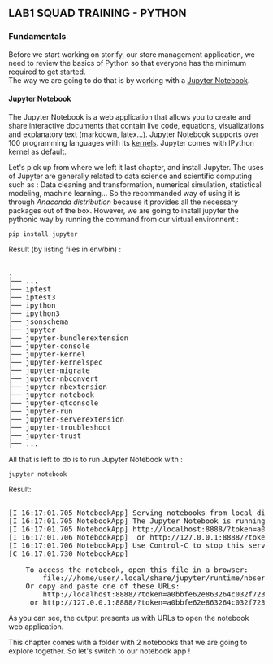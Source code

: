 
LAB1 SQUAD TRAINING - PYTHON  
---  

### Fundamentals  
  
Before we start working on storify, our store management application, we need to review the basics of Python so that everyone has the minimum required to get started.  
The way we are going to do that is by working with a [Jupyter Notebook](https://jupyter4edu.github.io/jupyter-edu-book/index.html).  
  
#### Jupyter Notebook  
  
The Jupyter Notebook is a web application that allows you to create and share interactive documents that contain live code, equations, visualizations and explanatory text (markdown, latex...). Jupyter Notebook supports over 100 programming languages with its [kernels](https://github.com/jupyter/jupyter/wiki/Jupyter-kernels). Jupyter comes with IPython kernel as default.  
  
Let's pick up from where we left it last chapter, and install Jupyter. The uses of Jupyter are generally related to data science and scientific computing such as : Data cleaning and transformation, numerical simulation, statistical modeling, machine learning... So the recommanded way of using it is through *Anaconda distribution* because it provides all the necessary packages out of the box. However, we are going to install jupyter the pythonic way by running the command from our virtual environnent :  
```shell  
pip install jupyter  
```  
Result (by listing files in env/bin) :  
<pre>  
.  
├── ...  
├── iptest  
├── iptest3  
├── ipython  
├── ipython3  
├── jsonschema  
├── jupyter  
├── jupyter-bundlerextension  
├── jupyter-console  
├── jupyter-kernel  
├── jupyter-kernelspec  
├── jupyter-migrate  
├── jupyter-nbconvert  
├── jupyter-nbextension  
├── jupyter-notebook  
├── jupyter-qtconsole  
├── jupyter-run  
├── jupyter-serverextension  
├── jupyter-troubleshoot  
├── jupyter-trust  
├── ...  
</pre>  
  
All that is left to do is to run Jupyter Notebook with :  
```shell  
jupyter notebook  
```  
Result:  
<pre>  
[I 16:17:01.705 NotebookApp] Serving notebooks from local directory: /home/user/Playground/squad-lab1-store  
[I 16:17:01.705 NotebookApp] The Jupyter Notebook is running at:  
[I 16:17:01.705 NotebookApp] http://localhost:8888/?token=a0bbfe62e863264c032f723e211d35c3131f58638be00a59  
[I 16:17:01.706 NotebookApp]  or http://127.0.0.1:8888/?token=a0bbfe62e863264c032f723e211d35c3131f58638be00a59  
[I 16:17:01.706 NotebookApp] Use Control-C to stop this server and shut down all kernels (twice to skip confirmation).  
[C 16:17:01.730 NotebookApp]  
  
    To access the notebook, open this file in a browser:  
        file:///home/user/.local/share/jupyter/runtime/nbserver-21829-open.html  
    Or copy and paste one of these URLs:  
        http://localhost:8888/?token=a0bbfe62e863264c032f723e211d35c3131f58638be00a59  
     or http://127.0.0.1:8888/?token=a0bbfe62e863264c032f723e211d35c3131f58638be00a59  
</pre>  
  
As you can see, the output presents us with URLs to open the notebook web application.  
  
This chapter comes with a folder with 2 notebooks that we are going to explore together. So let's switch to our notebook app !
